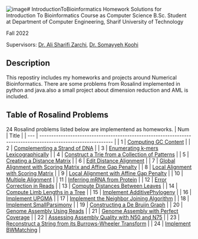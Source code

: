 ![image](https://github.com/ammahmoudi/IntroductionToBioinformatics/assets/95019899/06256053-053f-4006-b4a7-fc0caaddab51)# IntroductionToBioinformatics
Homework Solutions for Introduction To Bioinformatics Course as Computer Science B.Sc. Student at Department of Computer Engineering, Sharif University of Technology

Fall 2022

Supervisors: [Dr. Ali Sharifi Zarchi](https://scholar.google.com/citations?user=GbJMZLIAAAAJ&hl=en), [Dr. Somayyeh Koohi](http://sharif.ir/~koohi/)


## Description
This repostiry includes my homeworks and projects around Numerical Bioinformatics.
There are some problems from Rosalind implemented in python and java.also a small project about dimension reduction and AML is included.

## Table of Rosalind Problems
24 Rosalind problems listed below are implementend as homeworks.
| Num | Title                                                                                                         |
| --- | ------------------------------------------------------------------------------------------------------------- |
| 1   | [Computing GC Content](https://rosalind.info/problems/gc/?class=948)                                          |
| 2   | [Complementing a Strand of DNA](https://rosalind.info/problems/revc/?class=948)                               |
| 3   | [Enumerating k-mers Lexicographically](https://rosalind.info/problems/lexf/?class=948)                        |
| 4   | [Construct a Trie from a Collection of Patterns](https://rosalind.info/problems/ba9a/?class=948)              |
| 5   | [Creating a Distance Matrix](https://rosalind.info/problems/pdst/?class=948)                                  |
| 6   | [Edit Distance Alignment](https://rosalind.info/problems/edta/?class=948)                                     |
| 7   | [Global Alignment with Scoring Matrix and Affine Gap Penalty](https://rosalind.info/problems/gaff/?class=948) |
| 8   | [Local Alignment with Scoring Matrix](https://rosalind.info/problems/loca/?class=948)                         |
| 9   | [Local Alignment with Affine Gap Penalty](https://rosalind.info/problems/laff/?class=948)                     |
| 10  | [Multiple Alignment](https://rosalind.info/problems/mult/?class=948)                                          |
| 11  | [Inferring mRNA from Protein](https://rosalind.info/problems/mrna/?class=948)                                 |
| 12  | [Error Correction in Reads](https://rosalind.info/problems/corr/?class=948)                                   |
| 13  | [Compute Distances Between Leaves](https://rosalind.info/problems/ba7a/?class=948)                            |
| 14  | [Compute Limb Lengths in a Tree](https://rosalind.info/problems/ba7b/?class=948)                              |
| 15  | [Implement AdditivePhylogeny](https://rosalind.info/problems/ba7c/?class=948)                                 |
| 16  | [Implement UPGMA](https://rosalind.info/problems/ba7d/?class=948)                                             |
| 17  | [Implement the Neighbor Joining Algorithm](https://rosalind.info/problems/ba7e/?class=948)                    |
| 18  | [Implement SmallParsimony](https://rosalind.info/problems/ba7f/?class=948)                                    |
| 19  | [Constructing a De Bruijn Graph](https://rosalind.info/problems/dbru/?class=948)                              |
| 20  | [Genome Assembly Using Reads](https://rosalind.info/problems/gasm/?class=948)                                 |
| 21  | [Genome Assembly with Perfect Coverage](https://rosalind.info/problems/pcov/?class=948)                       |
| 22  | [Assessing Assembly Quality with N50 and N75](https://rosalind.info/problems/asmq/?class=948)                 |
| 23  | [Reconstruct a String from its Burrows-Wheeler Transform](https://rosalind.info/problems/ba9j/?class=948)     |
| 24  | [Implement BWMatching](https://rosalind.info/problems/ba9l/?class=948)                                        |
